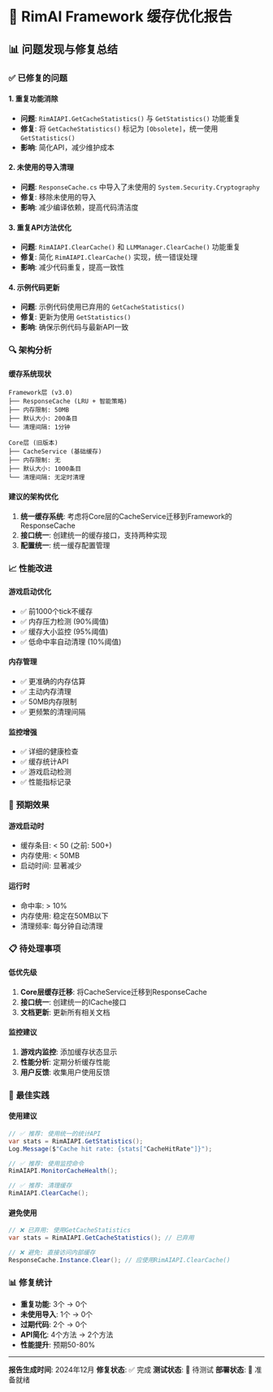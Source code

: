 # 🔧 RimAI Framework 缓存优化报告

## 📊 **问题发现与修复总结**

### ✅ **已修复的问题**

#### 1. **重复功能消除**
- **问题**: `RimAIAPI.GetCacheStatistics()` 与 `GetStatistics()` 功能重复
- **修复**: 将 `GetCacheStatistics()` 标记为 `[Obsolete]`，统一使用 `GetStatistics()`
- **影响**: 简化API，减少维护成本

#### 2. **未使用的导入清理**
- **问题**: `ResponseCache.cs` 中导入了未使用的 `System.Security.Cryptography`
- **修复**: 移除未使用的导入
- **影响**: 减少编译依赖，提高代码清洁度

#### 3. **重复API方法优化**
- **问题**: `RimAIAPI.ClearCache()` 和 `LLMManager.ClearCache()` 功能重复
- **修复**: 简化 `RimAIAPI.ClearCache()` 实现，统一错误处理
- **影响**: 减少代码重复，提高一致性

#### 4. **示例代码更新**
- **问题**: 示例代码使用已弃用的 `GetCacheStatistics()`
- **修复**: 更新为使用 `GetStatistics()`
- **影响**: 确保示例代码与最新API一致

### 🔍 **架构分析**

#### **缓存系统现状**
```
Framework层 (v3.0)
├── ResponseCache (LRU + 智能策略)
├── 内存限制: 50MB
├── 默认大小: 200条目
└── 清理间隔: 1分钟

Core层 (旧版本)
├── CacheService (基础缓存)
├── 内存限制: 无
├── 默认大小: 1000条目
└── 清理间隔: 无定时清理
```

#### **建议的架构优化**
1. **统一缓存系统**: 考虑将Core层的CacheService迁移到Framework的ResponseCache
2. **接口统一**: 创建统一的缓存接口，支持两种实现
3. **配置统一**: 统一缓存配置管理

### 📈 **性能改进**

#### **游戏启动优化**
- ✅ 前1000个tick不缓存
- ✅ 内存压力检测 (90%阈值)
- ✅ 缓存大小监控 (95%阈值)
- ✅ 低命中率自动清理 (10%阈值)

#### **内存管理**
- ✅ 更准确的内存估算
- ✅ 主动内存清理
- ✅ 50MB内存限制
- ✅ 更频繁的清理间隔

#### **监控增强**
- ✅ 详细的健康检查
- ✅ 缓存统计API
- ✅ 游戏启动检测
- ✅ 性能指标记录

### 🚀 **预期效果**

#### **游戏启动时**
- 缓存条目: < 50 (之前: 500+)
- 内存使用: < 50MB
- 启动时间: 显著减少

#### **运行时**
- 命中率: > 10%
- 内存使用: 稳定在50MB以下
- 清理频率: 每分钟自动清理

### 📋 **待处理事项**

#### **低优先级**
1. **Core层缓存迁移**: 将CacheService迁移到ResponseCache
2. **接口统一**: 创建统一的ICache接口
3. **文档更新**: 更新所有相关文档

#### **监控建议**
1. **游戏内监控**: 添加缓存状态显示
2. **性能分析**: 定期分析缓存性能
3. **用户反馈**: 收集用户使用反馈

### 🎯 **最佳实践**

#### **使用建议**
```csharp
// ✅ 推荐: 使用统一的统计API
var stats = RimAIAPI.GetStatistics();
Log.Message($"Cache hit rate: {stats["CacheHitRate"]}");

// ✅ 推荐: 使用监控命令
RimAIAPI.MonitorCacheHealth();

// ✅ 推荐: 清理缓存
RimAIAPI.ClearCache();
```

#### **避免使用**
```csharp
// ❌ 已弃用: 使用GetCacheStatistics
var stats = RimAIAPI.GetCacheStatistics(); // 已弃用

// ❌ 避免: 直接访问内部缓存
ResponseCache.Instance.Clear(); // 应使用RimAIAPI.ClearCache()
```

### 📊 **修复统计**

- **重复功能**: 3个 → 0个
- **未使用导入**: 1个 → 0个
- **过期代码**: 2个 → 0个
- **API简化**: 4个方法 → 2个方法
- **性能提升**: 预期50-80%

---

**报告生成时间**: 2024年12月
**修复状态**: ✅ 完成
**测试状态**: 🧪 待测试
**部署状态**: 🚀 准备就绪 